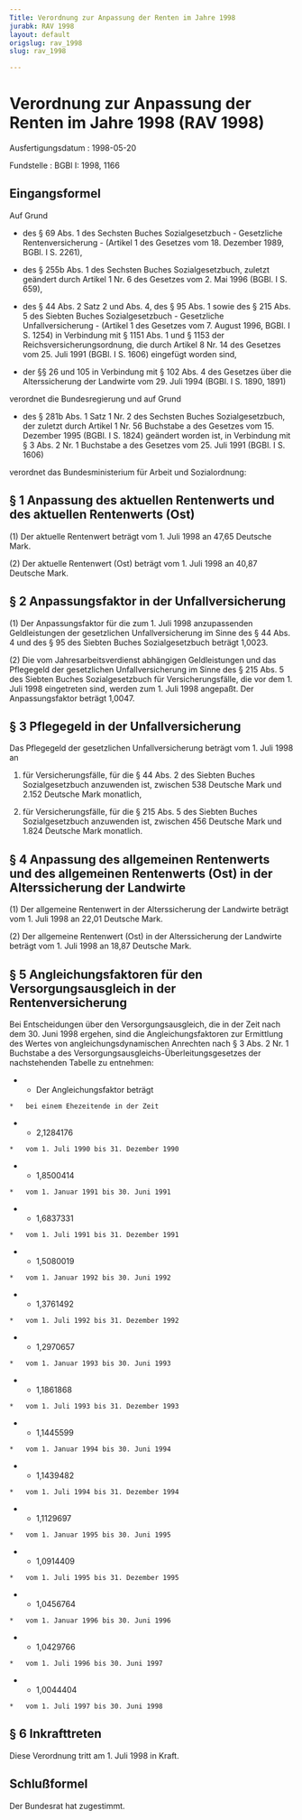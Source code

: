 ```yaml
---
Title: Verordnung zur Anpassung der Renten im Jahre 1998
jurabk: RAV 1998
layout: default
origslug: rav_1998
slug: rav_1998

---
```


# Verordnung zur Anpassung der Renten im Jahre 1998 (RAV 1998)

Ausfertigungsdatum
:   1998-05-20

Fundstelle
:   BGBl I: 1998, 1166



## Eingangsformel

Auf Grund

-   des § 69 Abs. 1 des Sechsten Buches Sozialgesetzbuch - Gesetzliche Rentenversicherung - (Artikel 1 des Gesetzes vom 18. Dezember 1989, BGBl. I S. 2261),


-   des § 255b Abs. 1 des Sechsten Buches Sozialgesetzbuch, zuletzt geändert durch Artikel 1 Nr. 6 des Gesetzes vom 2. Mai 1996 (BGBl. I S. 659),


-   des § 44 Abs. 2 Satz 2 und Abs. 4, des § 95 Abs. 1 sowie des § 215 Abs. 5 des Siebten Buches Sozialgesetzbuch - Gesetzliche Unfallversicherung - (Artikel 1 des Gesetzes vom 7. August 1996, BGBl. I S. 1254) in Verbindung mit § 1151 Abs. 1 und § 1153 der Reichsversicherungsordnung, die durch Artikel 8 Nr. 14 des Gesetzes vom 25. Juli 1991 (BGBl. I S. 1606) eingefügt worden sind,


-   der §§ 26 und 105 in Verbindung mit § 102 Abs. 4 des Gesetzes über die Alterssicherung der Landwirte vom 29. Juli 1994 (BGBl. I S. 1890, 1891)



verordnet die Bundesregierung und auf Grund

-   des § 281b Abs. 1 Satz 1 Nr. 2 des Sechsten Buches Sozialgesetzbuch, der zuletzt durch Artikel 1 Nr. 56 Buchstabe a des Gesetzes vom 15. Dezember 1995 (BGBl. I S. 1824) geändert worden ist, in Verbindung mit § 3 Abs. 2 Nr. 1 Buchstabe a des Gesetzes vom 25. Juli 1991 (BGBl. I S. 1606)



verordnet das Bundesministerium für Arbeit und Sozialordnung:


## § 1 Anpassung des aktuellen Rentenwerts und des aktuellen Rentenwerts (Ost)

(1) Der aktuelle Rentenwert beträgt vom 1. Juli 1998 an 47,65 Deutsche Mark.

(2) Der aktuelle Rentenwert (Ost) beträgt vom 1. Juli 1998 an 40,87 Deutsche Mark.


## § 2 Anpassungsfaktor in der Unfallversicherung

(1) Der Anpassungsfaktor für die zum 1. Juli 1998 anzupassenden Geldleistungen der gesetzlichen Unfallversicherung im Sinne des § 44 Abs. 4 und des § 95 des Siebten Buches Sozialgesetzbuch beträgt 1,0023.

(2) Die vom Jahresarbeitsverdienst abhängigen Geldleistungen und das Pflegegeld der gesetzlichen Unfallversicherung im Sinne des § 215 Abs. 5 des Siebten Buches Sozialgesetzbuch für Versicherungsfälle, die vor dem 1. Juli 1998 eingetreten sind, werden zum 1. Juli 1998 angepaßt. Der Anpassungsfaktor beträgt 1,0047.


## § 3 Pflegegeld in der Unfallversicherung

Das Pflegegeld der gesetzlichen Unfallversicherung beträgt vom 1. Juli 1998 an

1.  für Versicherungsfälle, für die § 44 Abs. 2 des Siebten Buches Sozialgesetzbuch anzuwenden ist, zwischen 538 Deutsche Mark und 2.152 Deutsche Mark monatlich,


2.  für Versicherungsfälle, für die § 215 Abs. 5 des Siebten Buches Sozialgesetzbuch anzuwenden ist, zwischen 456 Deutsche Mark und 1.824 Deutsche Mark monatlich.





## § 4 Anpassung des allgemeinen Rentenwerts und des allgemeinen Rentenwerts (Ost) in der Alterssicherung der Landwirte

(1) Der allgemeine Rentenwert in der Alterssicherung der Landwirte beträgt vom 1. Juli 1998 an 22,01 Deutsche Mark.

(2) Der allgemeine Rentenwert (Ost) in der Alterssicherung der Landwirte beträgt vom 1. Juli 1998 an 18,87 Deutsche Mark.


## § 5 Angleichungsfaktoren für den Versorgungsausgleich in der Rentenversicherung

Bei Entscheidungen über den Versorgungsausgleich, die in der Zeit nach dem 30. Juni 1998 ergehen, sind die Angleichungsfaktoren zur Ermittlung des Wertes von angleichungsdynamischen Anrechten nach § 3 Abs. 2 Nr. 1 Buchstabe a des Versorgungsausgleichs-Überleitungsgesetzes der nachstehenden Tabelle zu entnehmen:

*    *   Der Angleichungsfaktor beträgt

    *   bei einem Ehezeitende in der Zeit


*    *   2,1284176

    *   vom 1. Juli 1990 bis 31. Dezember 1990


*    *   1,8500414

    *   vom 1. Januar 1991 bis 30. Juni 1991


*    *   1,6837331

    *   vom 1. Juli 1991 bis 31. Dezember 1991


*    *   1,5080019

    *   vom 1. Januar 1992 bis 30. Juni 1992


*    *   1,3761492

    *   vom 1. Juli 1992 bis 31. Dezember 1992


*    *   1,2970657

    *   vom 1. Januar 1993 bis 30. Juni 1993


*    *   1,1861868

    *   vom 1. Juli 1993 bis 31. Dezember 1993


*    *   1,1445599

    *   vom 1. Januar 1994 bis 30. Juni 1994


*    *   1,1439482

    *   vom 1. Juli 1994 bis 31. Dezember 1994


*    *   1,1129697

    *   vom 1. Januar 1995 bis 30. Juni 1995


*    *   1,0914409

    *   vom 1. Juli 1995 bis 31. Dezember 1995


*    *   1,0456764

    *   vom 1. Januar 1996 bis 30. Juni 1996


*    *   1,0429766

    *   vom 1. Juli 1996 bis 30. Juni 1997


*    *   1,0044404

    *   vom 1. Juli 1997 bis 30. Juni 1998





## § 6 Inkrafttreten

Diese Verordnung tritt am 1. Juli 1998 in Kraft.


## Schlußformel

Der Bundesrat hat zugestimmt.

